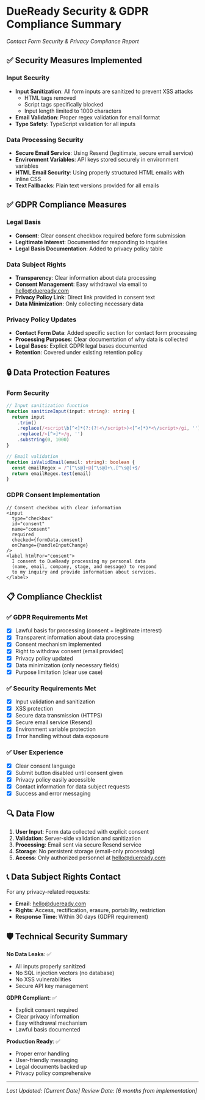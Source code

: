 # DueReady Security & GDPR Compliance Summary
*Contact Form Security & Privacy Compliance Report*

## ✅ Security Measures Implemented

### Input Security
- **Input Sanitization**: All form inputs are sanitized to prevent XSS attacks
  - HTML tags removed
  - Script tags specifically blocked
  - Input length limited to 1000 characters
- **Email Validation**: Proper regex validation for email format
- **Type Safety**: TypeScript validation for all inputs

### Data Processing Security
- **Secure Email Service**: Using Resend (legitimate, secure email service)
- **Environment Variables**: API keys stored securely in environment variables
- **HTML Email Security**: Using properly structured HTML emails with inline CSS
- **Text Fallbacks**: Plain text versions provided for all emails

## ✅ GDPR Compliance Measures

### Legal Basis
- **Consent**: Clear consent checkbox required before form submission
- **Legitimate Interest**: Documented for responding to inquiries
- **Legal Basis Documentation**: Added to privacy policy table

### Data Subject Rights
- **Transparency**: Clear information about data processing
- **Consent Management**: Easy withdrawal via email to hello@dueready.com
- **Privacy Policy Link**: Direct link provided in consent text
- **Data Minimization**: Only collecting necessary data

### Privacy Policy Updates
- **Contact Form Data**: Added specific section for contact form processing
- **Processing Purposes**: Clear documentation of why data is collected
- **Legal Bases**: Explicit GDPR legal bases documented
- **Retention**: Covered under existing retention policy

## 🔒 Data Protection Features

### Form Security
```typescript
// Input sanitization function
function sanitizeInput(input: string): string {
  return input
    .trim()
    .replace(/<script\b[^<]*(?:(?!<\/script>)<[^<]*)*<\/script>/gi, '')
    .replace(/<[^>]*>/g, '')
    .substring(0, 1000)
}

// Email validation
function isValidEmail(email: string): boolean {
  const emailRegex = /^[^\s@]+@[^\s@]+\.[^\s@]+$/
  return emailRegex.test(email)
}
```

### GDPR Consent Implementation
```tsx
// Consent checkbox with clear information
<input
  type="checkbox"
  id="consent"
  name="consent"
  required
  checked={formData.consent}
  onChange={handleInputChange}
/>
<label htmlFor="consent">
  I consent to DueReady processing my personal data 
  (name, email, company, stage, and message) to respond 
  to my inquiry and provide information about services.
</label>
```

## 📋 Compliance Checklist

### ✅ GDPR Requirements Met
- [x] Lawful basis for processing (consent + legitimate interest)
- [x] Transparent information about data processing
- [x] Consent mechanism implemented
- [x] Right to withdraw consent (email provided)
- [x] Privacy policy updated
- [x] Data minimization (only necessary fields)
- [x] Purpose limitation (clear use case)

### ✅ Security Requirements Met
- [x] Input validation and sanitization
- [x] XSS protection
- [x] Secure data transmission (HTTPS)
- [x] Secure email service (Resend)
- [x] Environment variable protection
- [x] Error handling without data exposure

### ✅ User Experience
- [x] Clear consent language
- [x] Submit button disabled until consent given
- [x] Privacy policy easily accessible
- [x] Contact information for data subject requests
- [x] Success and error messaging

## 🔍 Data Flow

1. **User Input**: Form data collected with explicit consent
2. **Validation**: Server-side validation and sanitization
3. **Processing**: Email sent via secure Resend service
4. **Storage**: No persistent storage (email-only processing)
5. **Access**: Only authorized personnel at hello@dueready.com

## 📞 Data Subject Rights Contact

For any privacy-related requests:
- **Email**: hello@dueready.com
- **Rights**: Access, rectification, erasure, portability, restriction
- **Response Time**: Within 30 days (GDPR requirement)

## 🛡️ Technical Security Summary

**No Data Leaks**: ✅
- All inputs properly sanitized
- No SQL injection vectors (no database)
- No XSS vulnerabilities
- Secure API key management

**GDPR Compliant**: ✅
- Explicit consent required
- Clear privacy information
- Easy withdrawal mechanism
- Lawful basis documented

**Production Ready**: ✅
- Proper error handling
- User-friendly messaging
- Legal documents backed up
- Privacy policy comprehensive

---
*Last Updated: [Current Date]*
*Review Date: [6 months from implementation]* 